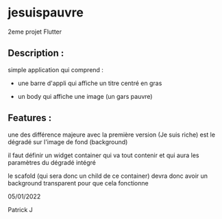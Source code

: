 # jesuispauvre

2eme projet Flutter

Description :
-------------

simple application qui comprend :

- une barre d'appli qui affiche un titre centré en gras

- un body qui affiche une image (un gars pauvre)

Features :
----------

une des différence majeure avec la première version (Je suis riche) est le dégradé sur l'image de fond (background)

il faut définir un widget container qui va tout contenir et qui aura les paramètres du dégradé intégré

le scafold (qui sera donc un child de ce container) devra donc avoir un background transparent pour que cela fonctionne

05/01/2022

Patrick J


